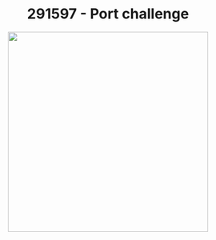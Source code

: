 <div align="center">
    <h1>291597 - Port challenge</h1>
    <img src="https://quera.org/static/images/logo/logo-quera-heavy.3-1c1287ee3575.svg"  width="400"/>
</div>
